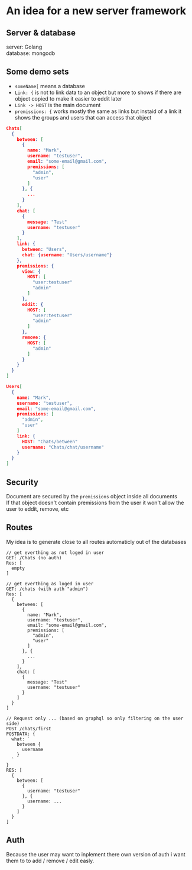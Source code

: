 # An idea for a new server framework

## Server & database
server: Golang  
database: mongodb

## Some demo sets
- `someName[` means a database  
- `Link: {` is not to link data to an object but more to shows if there are object copied to make it easier to eddit later
- `Link -> HOST` is the main document
- `premissions: {` works mostly the same as links but instaid of a link it shows the groups and users that can access that object

```json
Chats[
  {
    between: [
      {
        name: "Mark",
        username: "testuser",
        email: "some-email@gmail.com",
        premissions: [
          "admin",
          "user"
        ]
      }, {
        ...
      }
    ],
    chat: [
      {
        message: "Test"
        username: "testuser"
      }
    ],
    link: {
      between: "Users",
      chat: {username: "Users/username"}
    },
    premissions: {
      view: {
        HOST: [
          "user:testuser"
          "admin"
        ]
      },
      eddit: {
        HOST: [
          "user:testuser"
          "admin"
        ]
      },
      remove: {
        HOST: [
          "admin"
        ]
      }
    }
  }
]

Users[
  {
    name: "Mark",
    username: "testuser",
    email: "some-email@gmail.com",
    premissions: [
      "admin",
      "user"
    ]
    link: {
      HOST: "Chats/between"
      username: "Chats/chat/username"
    }
  }
]
```

## Security
Document are secured by the `premissions` object inside all documents  
If that object doesn't contain premissions from the user it won't allow the user to eddit, remove, etc

## Routes
My idea is to generate close to all routes automaticly out of the databases  

```
// get everthing as not loged in user
GET: /Chats (no auth)
Res: [
  empty
]

// get everthing as loged in user
GET: /chats (with auth "admin")
Res: [
  {
    between: [
      {
        name: "Mark",
        username: "testuser",
        email: "some-email@gmail.com",
        premissions: [
          "admin",
          "user"
        ]
      }, {
        ...
      }
    ],
    chat: [
      {
        message: "Test"
        username: "testuser"
      }
    ]
  }
]

// Request only ... (based on graphql so only filtering on the user side)
POST /chats/first
POSTDATA: {
  what: `
    between {
      username
    }
  `
}
RES: [
  {
    between: [
      {
        username: "testuser"
      }, {
        username: ...
      }
    ]
  }
]
```

## Auth
Because the user may want to inplement there own version of auth i want them to to add / remove / edit easly.  

